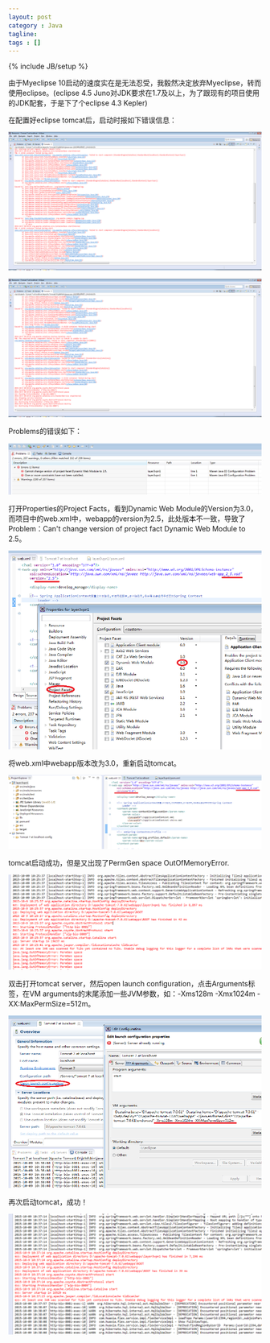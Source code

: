 ```yaml
---
layout: post
category : Java
tagline: 
tags : []
---
```

{% include JB/setup %}

由于Myeclipse 10启动的速度实在是无法忍受，我毅然决定放弃Myeclipse，转而使用eclipse。(eclipse 4.5 Juno对JDK要求在1.7及以上，为了跟现有的项目使用的JDK配套，于是下了个eclipse 4.3 Kepler)

在配置好eclipse tomcat后，启动时报如下错误信息：
    
<img src="https://raw.githubusercontent.com/JonathonFly/jonathonfly.github.com/master/_posts/core-samples/pictures/2015-10-9/1.png"/>

![2.png](pictures/2015-10-9/2.png "")


Problems的错误如下：

![3.png](pictures/2015-10-9/3.png "")

打开Properties的Project Facts，看到Dynamic Web Module的Version为3.0，而项目中的web.xml中，webapp的version为2.5，此处版本不一致，导致了Problem：Can't change version of project fact Dynamic Web Module to 2.5。

![4.png](pictures/2015-10-9/4.png "")

将web.xml中webapp版本改为3.0，重新启动tomcat。

![5.png](pictures/2015-10-9/5.png "")

tomcat启动成功，但是又出现了PermGen space OutOfMemoryError.

![6.png](pictures/2015-10-9/6.png "")

双击打开tomcat server，然后open launch configuration，点击Arguments标签，在VM arguments的末尾添加一些JVM参数，如：-Xms128m -Xmx1024m -XX:MaxPermSize=512m。

![7.png](pictures/2015-10-9/7.png "")

再次启动tomcat，成功！

![8.png](pictures/2015-10-9/8.png "")
